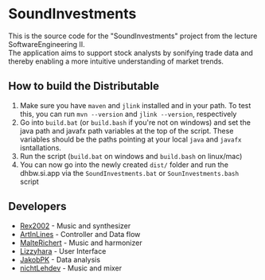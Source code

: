# SoundInvestments

This is the source code for the "SoundInvestments" project from the lecture SoftwareEngineering II. \
The application aims to support stock analysts by sonifying trade data and thereby enabling a more intuitive understanding of market trends.

## How to build the Distributable

1. Make sure you have `maven` and `jlink` installed and in your path. To test this, you can run `mvn --version` and `jlink --version`, respectively
2. Go into `build.bat` (or `build.bash` if you're not on windows) and set the java path and javafx path variables at the top of the script. These variables should be the paths pointing at your local `java` and `javafx` isntallations.
3. Run the script (`build.bat` on windows and `build.bash` on linux/mac)
4. You can now go into the newly created `dist/` folder and run the dhbw.si.app via the `SoundInvestments.bat` or `SounInvestments.bash` script

## Developers
- [Rex2002](https://github.com/Rex2002) - Music and synthesizer
- [ArtInLines](https://github.com/ArtInLines) - Controller and Data flow
- [MalteRichert](https://github.com/MalteRichert) - Music and harmonizer
- [Lizzyhara](https://github.com/Lizzyhara) - User Interface
- [JakobPK](https://github.com/JakobPK) - Data analysis
- [nichtLehdev](https://github.com/nichtLehdev) - Music and mixer
